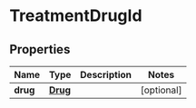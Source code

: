 

# TreatmentDrugId


## Properties

Name | Type | Description | Notes
------------ | ------------- | ------------- | -------------
**drug** | [**Drug**](Drug.md) |  |  [optional]



